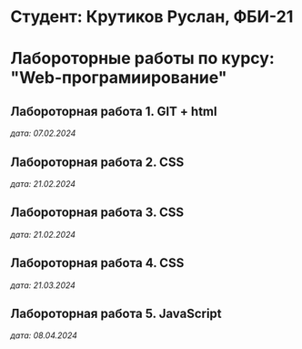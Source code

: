 # Студент: Крутиков Руслан, ФБИ-21

# Лабороторные работы по курсу: "Web-програмиирование"

## Лабороторная работа 1. GIT + html

*дата: 07.02.2024*

## Лабороторная работа 2. CSS

*дата: 21.02.2024*

## Лабороторная работа 3. CSS

*дата: 21.02.2024*

## Лабороторная работа 4. CSS

*дата: 21.03.2024*

## Лабороторная работа 5. JavaScript

*дата: 08.04.2024*